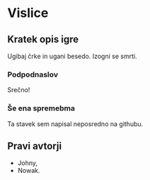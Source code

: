 # Vislice

## Kratek opis igre

Ugibaj črke in ugani besedo.
Izogni se smrti.

### Podpodnaslov

Srečno!

### Še ena spremebma

Ta stavek sem napisal neposredno na githubu.

## Pravi avtorji

- Johny,
- Nowak.
